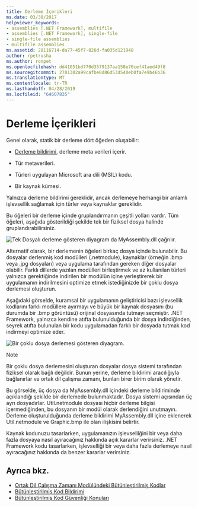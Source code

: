 ```yaml
---
title: Derleme İçerikleri
ms.date: 03/30/2017
helpviewer_keywords:
- assemblies [.NET Framework], multifile
- assemblies [.NET Framework], single-file
- single-file assemblies
- multifile assemblies
ms.assetid: 28116714-da77-45f7-826d-fa035d121948
author: rpetrusha
ms.author: ronpet
ms.openlocfilehash: dd41051bd770d3579137aa158e70cef41aed49f8
ms.sourcegitcommit: 2701302a99cafbe0d86d53d540eb0fa7e9b46b36
ms.translationtype: MT
ms.contentlocale: tr-TR
ms.lasthandoff: 04/28/2019
ms.locfileid: "64607835"
---
```

# <a name="assembly-contents"></a>Derleme İçerikleri
Genel olarak, statik bir derleme dört öğeden oluşabilir:  
  
- [Derleme bildirimi](../../../docs/framework/app-domains/assembly-manifest.md), derleme meta verileri içerir.  
  
- Tür metaverileri.  
  
- Türleri uygulayan Microsoft ara dili (MSIL) kodu.  
  
- Bir kaynak kümesi.  
  
 Yalnızca derleme bildirimi gereklidir, ancak derlemeye herhangi bir anlamlı işlevsellik sağlamak için türler veya kaynaklar gereklidir.  
  
 Bu öğeleri bir derleme içinde gruplandırmanın çeşitli yolları vardır. Tüm öğeleri, aşağıda gösterildiği şekilde tek bir fiziksel dosya halinde gruplandırabilirsiniz.  
  
 ![Tek Dosyalı derleme gösteren diyagram da MyAssembly.dll çağrılır.](./media/assembly-contents/single-file-assembly.gif)  
  
 Alternatif olarak, bir derlemenin öğeleri birkaç dosya içinde bulunabilir. Bu dosyalar derlenmiş kod modülleri (.netmodule), kaynaklar (örneğin .bmp veya .jpg dosyaları) veya uygulama tarafından gereken diğer dosyalar olabilir. Farklı dillerde yazılan modülleri birleştirmek ve az kullanılan türleri yalnızca gerektiğinde indirilen bir modülün içine yerleştirerek bir uygulamanın indirilmesini optimize etmek istediğinizde bir çoklu dosya derlemesi oluşturun.  
  
 Aşağıdaki görselde, kuramsal bir uygulamanın geliştiricisi bazı işlevsellik kodlarını farklı modüllere ayırmayı ve büyük bir kaynak dosyasını (bu durumda bir .bmp görüntüsü) orijinal dosyasında tutmayı seçmiştir. .NET Framework, yalnızca kendine atıfta bulunulduğunda bir dosya indirdiğinden, seyrek atıfta bulunulan bir kodu uygulamadan farklı bir dosyada tutmak kod indirmeyi optimize eder.  
  
 ![Bir çoklu dosya derlemesi gösteren diyagram.](./media/assembly-contents/multifile-assembly-diagram.gif) 
  
> [!NOTE]
>  Bir çoklu dosya derlemesini oluşturan dosyalar dosya sistemi tarafından fiziksel olarak bağlı değildir. Bunun yerine, derleme bildirimi aracılığıyla bağlanırlar ve ortak dil çalışma zamanı, bunları birer birim olarak yönetir.  
  
 Bu görselde, üç dosya da MyAssembly.dll içindeki derleme bildiriminde açıklandığı şekilde bir derlemede bulunmaktadır. Dosya sistemi açısından üç ayrı dosyadırlar. Util.netmodule dosyası hiçbir derleme bilgisi içermediğinden, bu dosyanın bir modül olarak derlendiğini unutmayın. Derleme oluşturulduğunda derleme bildirimi MyAssembly.dll içine eklenerek Util.netmodule ve Graphic.bmp ile olan ilişkisini belirtir.  
  
 Kaynak kodunuzu tasarlarken, uygulamanızın işlevselliğini bir veya daha fazla dosyaya nasıl ayıracağınız hakkında açık kararlar verirsiniz. .NET Framework kodu tasarlarken, işlevselliği bir veya daha fazla derlemeye nasıl ayıracağınız hakkında da benzer kararlar verirsiniz.  
  
## <a name="see-also"></a>Ayrıca bkz.

- [Ortak Dil Çalışma Zamanı Modülündeki Bütünleştirilmiş Kodlar](../../../docs/framework/app-domains/assemblies-in-the-common-language-runtime.md)
- [Bütünleştirilmiş Kod Bildirimi](../../../docs/framework/app-domains/assembly-manifest.md)
- [Bütünleştirilmiş Kod Güvenliği Konuları](../../../docs/framework/app-domains/assembly-security-considerations.md)
